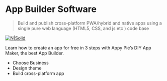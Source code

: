# App Builder Software
> Build and publish cross-platform PWA/hybrid and native apps using a single pure web language (HTML5, CSS, and js  etc ) code base

[![N|Solid](http://snappy.appypie.com/appypielogo/appypie.png "AppBuilderSoftware")](https://www.appypie.com/)

Learn how to create an app for free in 3 steps with Appy Pie’s DIY App Maker, the best App Builder.

- Choose Business
- Design theme
- Build cross-platform app
